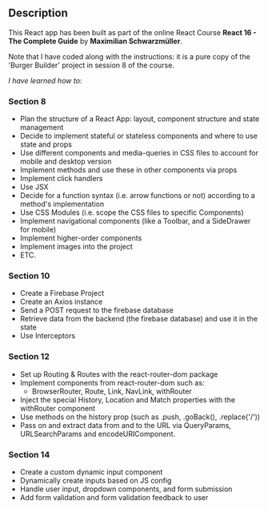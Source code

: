 ## Description

This React app has been built as part of the online React Course **React 16 - The Complete Guide** by **Maximilian Schwarzmüller**.

Note that I have coded along with the instructions: it is a pure copy of the 'Burger Builder' project in session 8 of the course.

*I have learned how to:*

### Section 8 

- Plan the structure of a React App: layout, component structure and state management
- Decide to implement stateful or stateless components and where to use state and props
- Use different components and media-queries in CSS files to account for mobile and desktop version
- Implement methods and use these in other components via props
- Implement click handlers
- Use JSX
- Decide for a function syntax (i.e. arrow functions or not) according to a method's implementation
- Use CSS Modules (i.e. scope the CSS files to specific Components)
- Implement navigational components (like a Toolbar, and a SideDrawer for mobile)
- Implement higher-order components
- Implement images into the project
- ETC.

### Section 10 

- Create a Firebase Project
- Create an Axios instance
- Send a POST request to the firebase database
- Retrieve data from the backend (the firebase database) and use it in the state
- Use Interceptors

### Section 12

- Set up Routing & Routes with the react-router-dom package
- Implement components from react-router-dom such as:
  - BrowserRouter, Route, Link, NavLink, withRouter
- Inject the special History, Location and Match properties with the withRouter component
- Use methods on the history prop (such as .push, .goBack(), .replace('/'))
- Pass on and extract data from and to the URL via QueryParams, URLSearchParams and encodeURIComponent.

### Section 14

- Create a custom dynamic input component
- Dynamically create inputs based on JS config
- Handle user input, dropdown components, and form submission
- Add form validation and form validation feedback to user